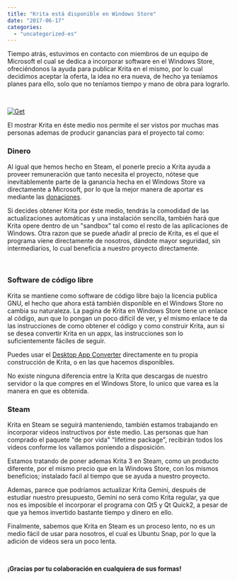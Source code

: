```yaml
---
title: "Krita está disponible en Windows Store"
date: "2017-06-17"
categories: 
  - "uncategorized-es"
---
```


Tiempo atrás, estuvimos en contacto con miembros de un equipo de Microsoft el cual se dedica a incorporar software en el Windows Store, ofreciéndonos la ayuda para publicar Krita en el mismo, por lo cual decidimos aceptar la oferta, la idea no era nueva, de hecho ya teníamos planes para ello, solo que no teníamos tiempo y mano de obra para lograrlo.

 

[![Get](../images/app-windows-blue.png)](https://www.microsoft.com/store/apps/9n6x57zgrw96?ocid=badge)

El mostrar Krita en éste medio nos permite el ser vistos por muchas mas personas ademas de producir ganancias para el proyecto tal como:

### Dinero

Al igual que hemos hecho en Steam, el ponerle precio a Krita ayuda a proveer remuneración que tanto necesita el proyecto, nótese que inevitablemente parte de la ganancia hecha en el Windows Store va directamente a Microsoft, por lo que la mejor manera de aportar es mediante las [donaciones](https://krita.org/en/support-us/donations/).

Si decides obtener Krita por éste medio, tendrás la comodidad de las actualizaciones automáticas y una instalación sencilla, también hará que Krita opere dentro de un "sandbox" tal como el resto de las aplicaciones de Windows. Otra razon que se puede añadir al precio de Krita, es el que el programa viene directamente de nosotros, dándote mayor seguridad, sin intermediarios, lo cual beneficia a nuestro proyecto directamente.

 

### Software de código libre

Krita se mantiene como software de código libre bajo la licencia publica GNU, el hecho que ahora está también disponible en el Windows Store no cambia su naturaleza. La pagina de Krita en Windows Store tiene un enlace al código, aun que lo pongan un poco difícil de ver, y el mismo enlace te da las instrucciones de como obtener el código y como construir Krita, aun si se desea convertir Krita en un appx, las instrucciones son lo suficientemente fáciles de seguir.

Puedes usar el [Desktop App Converter](https://www.microsoft.com/en-us/software-download/dac#!) directamente en tu propia construcción de Krita, o en las que hacemos disponibles.

No existe ninguna diferencia entre la Krita que descargas de nuestro servidor o la que compres en el Windows Store, lo unico que varea es la manera en que es obtenida.

### Steam

Krita en Steam se seguirá manteniendo, también estamos trabajando en incorporar videos instructivos por éste medio. Las personas que han comprado el paquete "de por vida" "lifetime package", recibirán todos los videos conforme los vallamos poniendo a disposición.

Estamos tratando de poner ademas Krita 3 en Steam, como un producto diferente, por el mismo precio que en la Windows Store, con los mismos beneficios; instalado facil al tiempo que se ayuda a nuestro proyecto.

Ademas, parece que podríamos actualizar Krita Gemini, después de estudiar nuestro presupuesto, Gemini no será como Krita regular, ya que nos es imposible el incorporar el programa con Qt5 y Qt Quick2, a pesar de que ya hemos invertido bastante tiempo y dinero en ello.

Finalmente, sabemos que Krita en Steam es un proceso lento, no es un medio fácil de usar para nosotros, el cual es Ubuntu Snap, por lo que la adición de videos sera un poco lenta.

 

**¡Gracias por tu colaboración en cualquiera de sus formas!**
